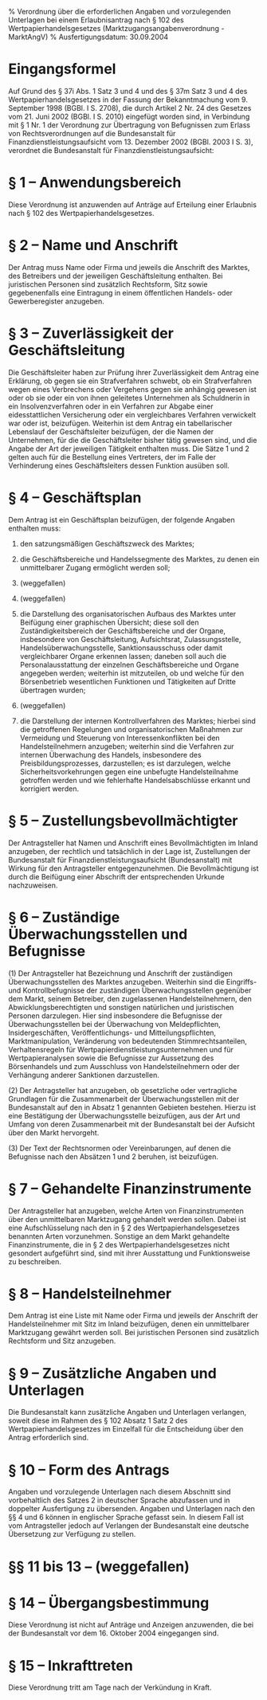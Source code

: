 % Verordnung über die erforderlichen Angaben und vorzulegenden Unterlagen bei einem Erlaubnisantrag nach § 102 des Wertpapierhandelsgesetzes  (Marktzugangsangabenverordnung - MarktAngV)
% Ausfertigungsdatum: 30.09.2004
 
# Eingangsformel

Auf Grund des § 37i Abs. 1 Satz 3 und 4 und des § 37m Satz 3 und 4 des Wertpapierhandelsgesetzes in der Fassung der Bekanntmachung vom 9. September 1998 (BGBl. I S. 2708), die durch Artikel 2 Nr. 24 des Gesetzes vom 21. Juni 2002 (BGBl. I S. 2010) eingefügt worden sind, in Verbindung mit § 1 Nr. 1 der Verordnung zur Übertragung von Befugnissen zum Erlass von Rechtsverordnungen auf die Bundesanstalt für Finanzdienstleistungsaufsicht vom 13. Dezember 2002 (BGBl. 2003 I S. 3), verordnet die Bundesanstalt für Finanzdienstleistungsaufsicht:

# § 1 – Anwendungsbereich

Diese Verordnung ist anzuwenden auf Anträge auf Erteilung einer Erlaubnis nach § 102 des Wertpapierhandelsgesetzes.

# § 2 – Name und Anschrift

Der Antrag muss Name oder Firma und jeweils die Anschrift des Marktes, des Betreibers und der jeweiligen Geschäftsleitung enthalten. Bei juristischen Personen sind zusätzlich Rechtsform, Sitz sowie gegebenenfalls eine Eintragung in einem öffentlichen Handels- oder Gewerberegister anzugeben.

# § 3 – Zuverlässigkeit der Geschäftsleitung

Die Geschäftsleiter haben zur Prüfung ihrer Zuverlässigkeit dem Antrag eine Erklärung, ob gegen sie ein Strafverfahren schwebt, ob ein Strafverfahren wegen eines Verbrechens oder Vergehens gegen sie anhängig gewesen ist oder ob sie oder ein von ihnen geleitetes Unternehmen als Schuldnerin in ein Insolvenzverfahren oder in ein Verfahren zur Abgabe einer eidesstattlichen Versicherung oder ein vergleichbares Verfahren verwickelt war oder ist, beizufügen. Weiterhin ist dem Antrag ein tabellarischer Lebenslauf der Geschäftsleiter beizufügen, der die Namen der Unternehmen, für die die Geschäftsleiter bisher tätig gewesen sind, und die Angabe der Art der jeweiligen Tätigkeit enthalten muss. Die Sätze 1 und 2 gelten auch für die Bestellung eines Vertreters, der im Falle der Verhinderung eines Geschäftsleiters dessen Funktion ausüben soll.

# § 4 – Geschäftsplan

Dem Antrag ist ein Geschäftsplan beizufügen, der folgende Angaben enthalten muss:

1. den satzungsmäßigen Geschäftszweck des Marktes;

2. die Geschäftsbereiche und Handelssegmente des Marktes, zu denen ein unmittelbarer Zugang ermöglicht werden soll;

3. (weggefallen)

4. (weggefallen)

5. die Darstellung des organisatorischen Aufbaus des Marktes unter Beifügung einer graphischen Übersicht; diese soll den Zuständigkeitsbereich der Geschäftsbereiche und der Organe, insbesondere von Geschäftsleitung, Aufsichtsrat, Zulassungsstelle, Handelsüberwachungsstelle, Sanktionsausschuss oder damit vergleichbarer Organe erkennen lassen; daneben soll auch die Personalausstattung der einzelnen Geschäftsbereiche und Organe angegeben werden; weiterhin ist mitzuteilen, ob und welche für den Börsenbetrieb wesentlichen Funktionen und Tätigkeiten auf Dritte übertragen wurden;

6. (weggefallen)

7. die Darstellung der internen Kontrollverfahren des Marktes; hierbei sind die getroffenen Regelungen und organisatorischen Maßnahmen zur Vermeidung und Steuerung von Interessenkonflikten bei den Handelsteilnehmern anzugeben; weiterhin sind die Verfahren zur internen Überwachung des Handels, insbesondere des Preisbildungsprozesses, darzustellen; es ist darzulegen, welche Sicherheitsvorkehrungen gegen eine unbefugte Handelsteilnahme getroffen werden und wie fehlerhafte Handelsabschlüsse erkannt und korrigiert werden.

# § 5 – Zustellungsbevollmächtigter

Der Antragsteller hat Namen und Anschrift eines Bevollmächtigten im Inland anzugeben, der rechtlich und tatsächlich in der Lage ist, Zustellungen der Bundesanstalt für Finanzdienstleistungsaufsicht (Bundesanstalt) mit Wirkung für den Antragsteller entgegenzunehmen. Die Bevollmächtigung ist durch die Beifügung einer Abschrift der entsprechenden Urkunde nachzuweisen.

# § 6 – Zuständige Überwachungsstellen und Befugnisse

(1) Der Antragsteller hat Bezeichnung und Anschrift der zuständigen Überwachungsstellen des Marktes anzugeben. Weiterhin sind die Eingriffs- und Kontrollbefugnisse der zuständigen Überwachungsstellen gegenüber dem Markt, seinem Betreiber, den zugelassenen Handelsteilnehmern, den Abwicklungsberechtigten und sonstigen natürlichen und juristischen Personen darzulegen. Hier sind insbesondere die Befugnisse der Überwachungsstellen bei der Überwachung von Meldepflichten, Insidergeschäften, Veröffentlichungs- und Mitteilungspflichten, Marktmanipulation, Veränderung von bedeutenden Stimmrechtsanteilen, Verhaltensregeln für Wertpapierdienstleistungsunternehmen und für Wertpapieranalysen sowie die Befugnisse zur Aussetzung des Börsenhandels und zum Ausschluss von Handelsteilnehmern oder der Verhängung anderer Sanktionen darzustellen.

(2) Der Antragsteller hat anzugeben, ob gesetzliche oder vertragliche Grundlagen für die Zusammenarbeit der Überwachungsstellen mit der Bundesanstalt auf den in Absatz 1 genannten Gebieten bestehen. Hierzu ist eine Bestätigung der Überwachungsstelle beizufügen, aus der Art und Umfang von deren Zusammenarbeit mit der Bundesanstalt bei der Aufsicht über den Markt hervorgeht.

(3) Der Text der Rechtsnormen oder Vereinbarungen, auf denen die Befugnisse nach den Absätzen 1 und 2 beruhen, ist beizufügen.

# § 7 – Gehandelte Finanzinstrumente

Der Antragsteller hat anzugeben, welche Arten von Finanzinstrumenten über den unmittelbaren Marktzugang gehandelt werden sollen. Dabei ist eine Aufschlüsselung nach den in § 2 des Wertpapierhandelsgesetzes benannten Arten vorzunehmen. Sonstige an dem Markt gehandelte Finanzinstrumente, die in § 2 des Wertpapierhandelsgesetzes nicht gesondert aufgeführt sind, sind mit ihrer Ausstattung und Funktionsweise zu beschreiben.

# § 8 – Handelsteilnehmer

Dem Antrag ist eine Liste mit Name oder Firma und jeweils der Anschrift der Handelsteilnehmer mit Sitz im Inland beizufügen, denen ein unmittelbarer Marktzugang gewährt werden soll. Bei juristischen Personen sind zusätzlich Rechtsform und Sitz anzugeben.

# § 9 – Zusätzliche Angaben und Unterlagen

Die Bundesanstalt kann zusätzliche Angaben und Unterlagen verlangen, soweit diese im Rahmen des § 102 Absatz 1 Satz 2 des Wertpapierhandelsgesetzes im Einzelfall für die Entscheidung über den Antrag erforderlich sind.

# § 10 – Form des Antrags

Angaben und vorzulegende Unterlagen nach diesem Abschnitt sind vorbehaltlich des Satzes 2 in deutscher Sprache abzufassen und in doppelter Ausfertigung zu übersenden. Angaben und Unterlagen nach den §§ 4 und 6 können in englischer Sprache gefasst sein. In diesem Fall ist vom Antragsteller jedoch auf Verlangen der Bundesanstalt eine deutsche Übersetzung zur Verfügung zu stellen.

# §§ 11 bis 13 – (weggefallen)

# § 14 – Übergangsbestimmung

Diese Verordnung ist nicht auf Anträge und Anzeigen anzuwenden, die bei der Bundesanstalt vor dem 16. Oktober 2004 eingegangen sind.

# § 15 – Inkrafttreten

Diese Verordnung tritt am Tage nach der Verkündung in Kraft.
